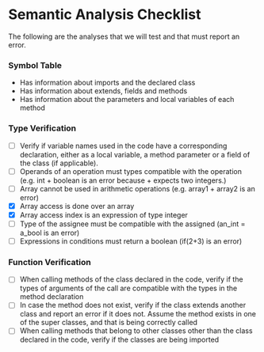 # Semantic Analysis Checklist

The following are the analyses that we will test and that must report an error.

### Symbol Table

* Has information about imports and the declared class
* Has information about extends, fields and methods
* Has information about the parameters and local variables of each method

### Type Verification

- [ ] Verify if variable names used in the code have a corresponding declaration, either as a local variable, a method parameter or a field of the class (if applicable).
- [ ] Operands of an operation must types compatible with the operation (e.g. int + boolean is an error because + expects two integers.)
- [ ] Array cannot be used in arithmetic operations (e.g. array1 + array2 is an error)
- [X] Array access is done over an array
- [X] Array access index is an expression of type integer
- [ ] Type of the assignee must be compatible with the assigned (an_int = a_bool is an error)
- [ ] Expressions in conditions must return a boolean (if(2+3) is an error)

### Function Verification

- [ ] When calling methods of the class declared in the code, verify if the types of arguments of the call are compatible with the types in the method declaration
- [ ] In case the method does not exist, verify if the class extends another class and report an error if it does not. Assume the method exists in one of the super classes, and that is being correctly called
- [ ] When calling methods that belong to other classes other than the class declared in the code, verify if the classes are being imported
